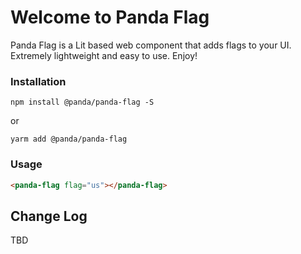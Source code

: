 # Welcome to Panda Flag
Panda Flag is a Lit based web component that adds flags to your UI. Extremely lightweight and easy to use.
Enjoy!

### Installation
```npm install @panda/panda-flag -S```

or 

```yarm add @panda/panda-flag```

### Usage

```html
<panda-flag flag="us"></panda-flag>
```

## Change Log
TBD
